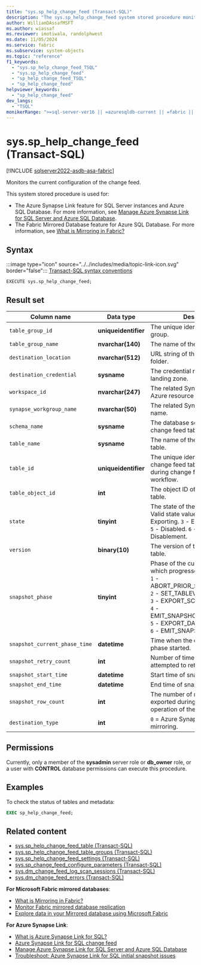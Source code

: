 ```yaml
---
title: "sys.sp_help_change_feed (Transact-SQL)"
description: "The sys.sp_help_change_feed system stored procedure monitors the current configuration of Azure Synapse Link or Fabric Mirrored Database."
author: WilliamDAssafMSFT
ms.author: wiassaf
ms.reviewer: imotiwala, randolphwest
ms.date: 11/05/2024
ms.service: fabric
ms.subservice: system-objects
ms.topic: "reference"
f1_keywords:
  - "sys.sp_help_change_feed_TSQL"
  - "sys.sp_help_change_feed"
  - "sp_help_change_feed_TSQL"
  - "sp_help_change_feed"
helpviewer_keywords:
  - "sp_help_change_feed"
dev_langs:
  - "TSQL"
monikerRange: ">=sql-server-ver16 || =azuresqldb-current || =fabric || =azure-sqldw-latest"
---
```

# sys.sp_help_change_feed (Transact-SQL)

[!INCLUDE [sqlserver2022-asdb-asa-fabric](../../includes/applies-to-version/sqlserver2022-asdb-asa-fabric.md)]

Monitors the current configuration of the change feed.

This system stored procedure is used for:

- The Azure Synapse Link feature for SQL Server instances and Azure SQL Database. For more information, see [Manage Azure Synapse Link for SQL Server and Azure SQL Database](../../sql-server/synapse-link/synapse-link-sql-server-change-feed-manage.md).
- The Fabric Mirrored Database feature for Azure SQL Database. For more information, see [What is Mirroring in Fabric?](/fabric/database/mirrored-database/overview)

## Syntax

:::image type="icon" source="../../includes/media/topic-link-icon.svg" border="false"::: [Transact-SQL syntax conventions](../../t-sql/language-elements/transact-sql-syntax-conventions-transact-sql.md)

```syntaxsql
EXECUTE sys.sp_help_change_feed;
```

## Result set

| Column name | Data type | Description |
| --- | --- | --- |
| `table_group_id` | **uniqueidentifier** | The unique identifier of the table group. |
| `table_group_name` | **nvarchar(140)** | The name of the table group. |
| `destination_location` | **nvarchar(512)** | URL string of the landing zone folder. |
| `destination_credential` | **sysname** | The credential name to access the landing zone. |
| `workspace_id` | **nvarchar(247)** | The related Synapse workspace Azure resource ID. |
| `synapse_workgroup_name` | **nvarchar(50)** | The related Synapse workspace name. |
| `schema_name` | **sysname** | The database schema name of the change feed table. |
| `table_name` | **sysname** | The name of the change feed table. |
| `table_id` | **uniqueidentifier** | The unique identifier for the change feed table. Generated during change feed setup workflow. |
| `table_object_id` | **int** | The object ID of the change feed table. |
| `state` | **tinyint** | The state of the change feed table. Valid state values: `1` - Enabled. `2` - Exporting. `3` - Exported. `4` - Active. `5` - Disabled. `6` - Pending Disablement. |
| `version` | **binary(10)** | The version of the change feed table. |
| `snapshot_phase` | **tinyint** | Phase of the current snapshot which progresses from one to six. <br/>`1` - ABORT_PRIOR_SNAPSHOT_IF_ANY<br/>`2` - SET_TABLEVERSIONLSN<br/>`3` - EXPORT_SCHEMA_FILE<br/>`4` - EMIT_SNAPSHOT_BEGINENTRY<br/>`5` - EXPORT_DATA_FILE<br/>`6` - EMIT_SNAPSHOT_ENDENTRY|
| `snapshot_current_phase_time` | **datetime** | Time when the current snapshot phase started. |
| `snapshot_retry_count` | **int** | Number of times snapshot has attempted to retry. |
| `snapshot_start_time` | **datetime** | Start time of snapshot phase |
| `snapshot_end_time` | **datetime** | End time of snapshot phase |
| `snapshot_row_count` | **int** | The number of rows of data being exported during the snapshot operation of the change feed table |
| `destination_type` | **int** | `0` = Azure Synapse Link. `2` = Fabric mirroring. |

## Permissions

Currently, only a member of the **sysadmin** server role or **db_owner** role, or a user with **CONTROL** database permissions can execute this procedure.

## Examples

To check the status of tables and metadata:

```sql
EXEC sp_help_change_feed;
```

## Related content

- [sys.sp_help_change_feed_table (Transact-SQL)](sp-help-change-feed-table.md)
- [sys.sp_help_change_feed_table_groups (Transact-SQL)](sp-help-change-feed-table-groups.md)
- [sys.sp_help_change_feed_settings (Transact-SQL)](sp-help-change-feed-settings.md)
- [sys.sp_change_feed_configure_parameters (Transact-SQL)](sp-change-feed-configure-parameters.md)
- [sys.dm_change_feed_log_scan_sessions (Transact-SQL)](../system-dynamic-management-views/sys-dm-change-feed-log-scan-sessions.md)
- [sys.dm_change_feed_errors (Transact-SQL)](../system-dynamic-management-views/sys-dm-change-feed-errors.md)

**For Microsoft Fabric mirrored databases**:

- [What is Mirroring in Fabric?](/fabric/database/mirrored-database/overview)
- [Monitor Fabric mirrored database replication](/fabric/database/mirrored-database/monitor)
- [Explore data in your Mirrored database using Microsoft Fabric](/fabric/database/mirrored-database/explore)

**For Azure Synapse Link**:

- [What is Azure Synapse Link for SQL?](/azure/synapse-analytics/synapse-link/sql-synapse-link-overview)
- [Azure Synapse Link for SQL change feed](../../sql-server/synapse-link/synapse-link-sql-server-change-feed.md)
- [Manage Azure Synapse Link for SQL Server and Azure SQL Database](../../sql-server/synapse-link/synapse-link-sql-server-change-feed-manage.md)
- [Troubleshoot: Azure Synapse Link for SQL initial snapshot issues](/azure/synapse-analytics/synapse-link/troubleshoot/troubleshoot-sql-snapshot-issues)
